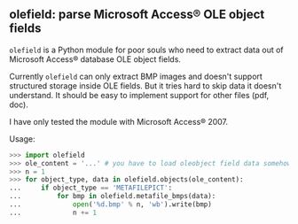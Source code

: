 ## olefield: parse Microsoft Access&reg; OLE object fields

`olefield` is a Python module for poor souls who need to extract data out of Microsoft Access&reg; database OLE object fields.

Currently `olefield` can only extract BMP images and doesn't support structured storage inside OLE fields. But it tries hard to skip data it doesn't understand. It should be easy to implement support for other files (pdf, doc).

I have only tested the module with Microsoft Access&reg; 2007.

Usage:

```python
>>> import olefield
>>> ole_content = '...' # you have to load oleobject field data somehow ;-)
>>> n = 1
>>> for object_type, data in olefield.objects(ole_content):
...     if object_type == 'METAFILEPICT':
...         for bmp in olefield.metafile_bmps(data):
...             open('%d.bmp' % n, 'wb').write(bmp)
...             n += 1
```
